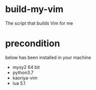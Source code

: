 # build-my-vim
The script that builds Vim for me

# precondition

below has been installed in your machine
* mysy2 64 bit
* python3.7
* kaoriya-vim
* lua 5.1
